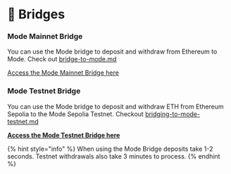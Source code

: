 # 🔁 Bridges

### **Mode Mainnet Bridge**&#x20;

You can use the Mode bridge to deposit and withdraw from Ethereum to Mode. Check out [bridge-to-mode.md](../mode-mainnet/bridge/bridge-to-mode.md "mention")

[Access the Mode Mainnet Bridge here](https://app.mode.network/)

### **Mode Testnet Bridge**&#x20;

You can use the Mode bridge to deposit and withdraw ETH from Ethereum Sepolia to the Mode Sepolia Testnet. Checkout [bridging-to-mode-testnet.md](../mode-testnet/bridging-to-mode-testnet.md "mention")

[**Access the Mode Testnet Bridge here**](https://sepolia-bridge.mode.network/)

{% hint style="info" %}
When using the Mode Bridge deposits take 1-2 seconds. Testnet withdrawals also take 3 minutes to process.&#x20;
{% endhint %}
